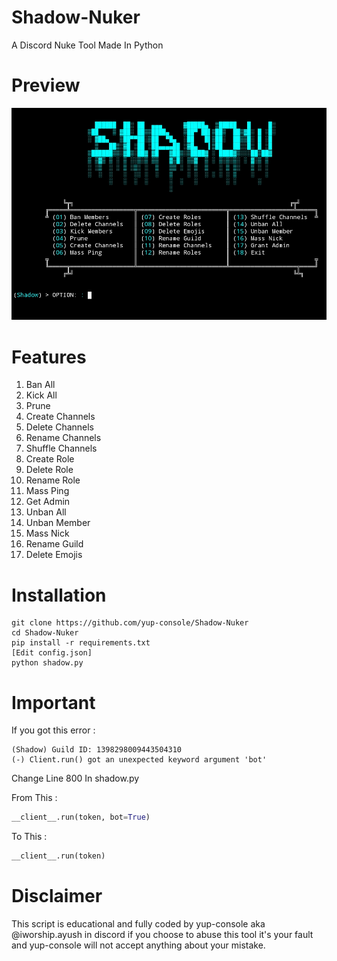 # Shadow-Nuker
A Discord Nuke Tool Made In Python

# Preview
![shadow](shadow.jpg)

# Features
1. Ban All
2. Kick All
3. Prune
4. Create Channels
5. Delete Channels
6. Rename Channels
7. Shuffle Channels
8. Create Role
9. Delete Role
10. Rename Role
11. Mass Ping
12. Get Admin
13. Unban All
14. Unban Member
15. Mass Nick
16. Rename Guild
17. Delete Emojis

# Installation
```
git clone https://github.com/yup-console/Shadow-Nuker
cd Shadow-Nuker
pip install -r requirements.txt
[Edit config.json]
python shadow.py
```

# Important 
If you got this error :
```
(Shadow) Guild ID: 1398298009443504310
(-) Client.run() got an unexpected keyword argument 'bot'
```
Change Line 800 In shadow.py

From This :
```py
__client__.run(token, bot=True)
```
To This :
```py
__client__.run(token)
```
# Disclaimer
This script is educational and fully coded by yup-console aka @iworship.ayush in discord if you choose to abuse this tool it's your fault and yup-console will not accept anything about your mistake.
